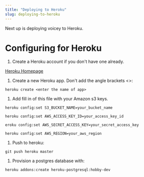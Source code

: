 ```yaml
---
title: "Deploying to Heroku"
slug: deploying-to-heroku
---
```


Next up is deploying voicey to Heroku.

# Configuring for Heroku

1. Create a Heroku account if you don't have one already.

[Heroku Homepage](www.heroku.com)

1. Create a new Heroku app. Don't add the angle brackets <>:

```shell
heroku create <enter the name of app>
```

1. Add fill in of this file with your Amazon s3 keys.

```shell
heroku config:set S3_BUCKET_NAME=your_bucket_name

heroku config:set AWS_ACCESS_KEY_ID=your_access_key_id

eroku config:set AWS_SECRET_ACCESS_KEY=your_secret_access_key

heroku config:set AWS_REGION=your_aws_region
```

1. Push to heroku:

```shell
git push heroku master
```

1. Provision a postgres database with:

```shell
heroku addons:create heroku-postgresql:hobby-dev
```
